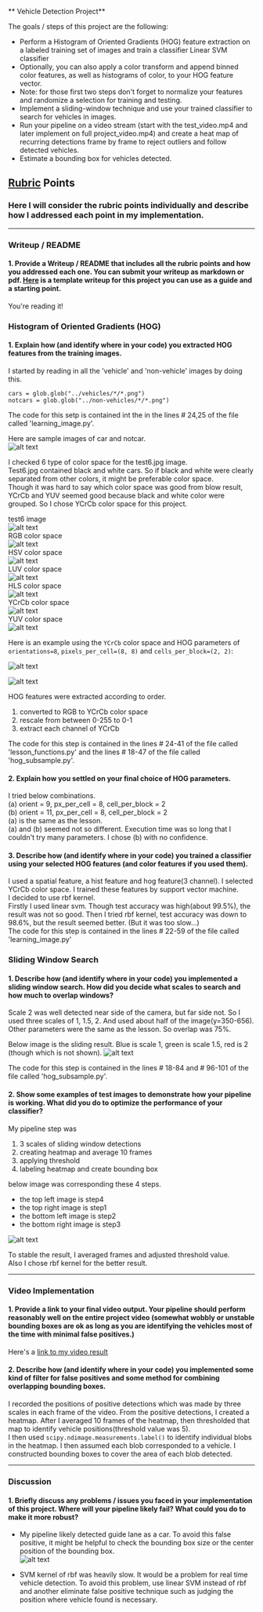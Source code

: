 ** Vehicle Detection Project**

The goals / steps of this project are the following:

* Perform a Histogram of Oriented Gradients (HOG) feature extraction on a labeled training set of images and train a classifier Linear SVM classifier
* Optionally, you can also apply a color transform and append binned color features, as well as histograms of color, to your HOG feature vector.
* Note: for those first two steps don't forget to normalize your features and randomize a selection for training and testing.
* Implement a sliding-window technique and use your trained classifier to search for vehicles in images.
* Run your pipeline on a video stream (start with the test_video.mp4 and later implement on full project_video.mp4) and create a heat map of recurring detections frame by frame to reject outliers and follow detected vehicles.
* Estimate a bounding box for vehicles detected.

[//]: # (Image References)
[img1]: ./output_images/car_notcar_image.png
[img2]: ./output_images/car_hog.png
[img3]: ./output_images/notcar_hog.png
[img4]: ./output_images/test6.jpg
[img5]: ./output_images/colorspace_hsv.png
[img6]: ./output_images/colorspace_hls.png
[img7]: ./output_images/colorspace_luv.png
[img8]: ./output_images/colorspace_rgb.png
[img9]: ./output_images/colorspace_ycc.png
[img10]: ./output_images/colorspace_yuv.png
[img11]: ./output_images/scale11_5_2_result.png
[img12]: ./output_images/process_result.png
[img13]: ./output_images/gurdlane.png
## [Rubric](https://review.udacity.com/#!/rubrics/513/view) Points
### Here I will consider the rubric points individually and describe how I addressed each point in my implementation.  

---
### Writeup / README

#### 1. Provide a Writeup / README that includes all the rubric points and how you addressed each one.  You can submit your writeup as markdown or pdf.  [Here](https://github.com/udacity/CarND-Vehicle-Detection/blob/master/writeup_template.md) is a template writeup for this project you can use as a guide and a starting point.  

You're reading it!

### Histogram of Oriented Gradients (HOG)

#### 1. Explain how (and identify where in your code) you extracted HOG features from the training images.

I started by reading in all the 'vehicle' and 'non-vehicle' images by doing this.

```
cars = glob.glob("../vehicles/*/*.png")  
notcars = glob.glob("../non-vehicles/*/*.png")
```
The code for this setp is contained int the in the lines # 24,25 of the file called 'learning_image.py'.

Here are sample images of car and notcar.  
![alt text][img1]

I checked 6 type of color space for the test6.jpg image.  
Test6.jpg contained black and white cars. So if black and white were clearly separated from other colors, it might be preferable color space.  
Though it was hard to say which color space was good from blow result, YCrCb and YUV seemed good because black and white color were grouped. So I chose YCrCb color space for this project.  

test6 image  
![alt text][img4]  
RGB color space    
![alt text][img8]  
HSV color space  
![alt text][img5]  
LUV color space  
![alt text][img7]  
HLS color space  
![alt text][img6]  
YCrCb color space  
![alt text][img9]  
YUV color space  
![alt text][img10]  

Here is an example using the `YCrCb` color space and HOG parameters of `orientations=8`, `pixels_per_cell=(8, 8)` and `cells_per_block=(2, 2)`:

![alt text][img2]  

![alt text][img3]


HOG features were extracted according to order.

1. converted to RGB to YCrCb color space
2. rescale from between 0-255 to 0-1
3. extract each channel of YCrCb

The code for this step is contained in the lines # 24-41 of the file called 'lesson_functions.py' and the lines # 18-47 of the file called 'hog_subsample.py'.  



#### 2. Explain how you settled on your final choice of HOG parameters.

I tried below combinations.  
(a) orient = 9, px_per_cell = 8, cell_per_block = 2  
(b) orient = 11, px_per_cell = 8, cell_per_block = 2  
(a) is the same as the lesson.  
(a) and (b) seemed not so different.
Execution time was so long that I couldn't try many parameters.
I chose (b) with no confidence.


#### 3. Describe how (and identify where in your code) you trained a classifier using your selected HOG features (and color features if you used them).

I used a spatial feature, a hist feature and hog feature(3 channel).
I selected YCrCb color space.
I trained these features by support vector machine.  
I decided to use rbf kernel.   
Firstly I used linear svm. Though test accuracy was high(about 99.5%), the result was not so good. Then I tried rbf kernel, test accuracy was down to 98.6%, but the result seemed better. (But it was too slow...)  
The code for this step is contained in the lines # 22-59 of the file called 'learning_image.py'


### Sliding Window Search

#### 1. Describe how (and identify where in your code) you implemented a sliding window search.  How did you decide what scales to search and how much to overlap windows?

Scale 2 was well detected near side of the camera, but far side not. So I used three scales of 1, 1.5, 2. And used about half of the image(y=350-656). Other parameters were the same as the lesson. So overlap was 75%.  

Below image is the sliding result. Blue is scale 1, green is scale 1.5, red is 2 (though which is not shown).
![alt text][img11]

The code for this step is contained in the lines # 18-84 and # 96-101 of the file called 'hog_subsample.py'.  

#### 2. Show some examples of test images to demonstrate how your pipeline is working.  What did you do to optimize the performance of your classifier?

My pipeline step was
1. 3 scales of sliding window detections
2. creating heatmap and average 10 frames
3. applying threshold
4. labeling heatmap and create bounding box

below image was corresponding these 4 steps.
- the top left image is step4
- the top right image is step1
- the bottom left image is step2
- the bottom right image is step3

![alt text][img12]


To stable the result, I averaged frames and adjusted threshold value.  
Also I chose rbf kernel for the better result.  

---

### Video Implementation

#### 1. Provide a link to your final video output.  Your pipeline should perform reasonably well on the entire project video (somewhat wobbly or unstable bounding boxes are ok as long as you are identifying the vehicles most of the time with minimal false positives.)
Here's a [link to my video result](./final_video_output.mp4)


#### 2. Describe how (and identify where in your code) you implemented some kind of filter for false positives and some method for combining overlapping bounding boxes.

I recorded the positions of positive detections which was made by three scales in each frame of the video. From the positive detections, I created a heatmap.
After I averaged 10 frames of the heatmap, then thresholded that map to identify vehicle positions(threshold value was 5).  
I then used `scipy.ndimage.measurements.label()` to identify individual blobs in the heatmap.  I then assumed each blob corresponded to a vehicle.  I constructed bounding boxes to cover the area of each blob detected.


---

### Discussion

#### 1. Briefly discuss any problems / issues you faced in your implementation of this project.  Where will your pipeline likely fail?  What could you do to make it more robust?

- My pipeline likely detected guide lane as a car. To avoid this false positive, it might be helpful to check the bounding box size or the center position of the bounding box.  
![alt text][img13]

- SVM kernel of rbf was heavily slow. It would be a problem for real time vehicle detection. To avoid this problem, use linear SVM instead of rbf and another eliminate false positive technique such as judging the position where vehicle found is necessary.
